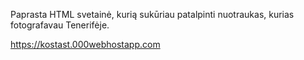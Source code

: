 Paprasta HTML svetainė, kurią sukūriau patalpinti nuotraukas, kurias fotografavau Tenerifėje.

https://kostast.000webhostapp.com
